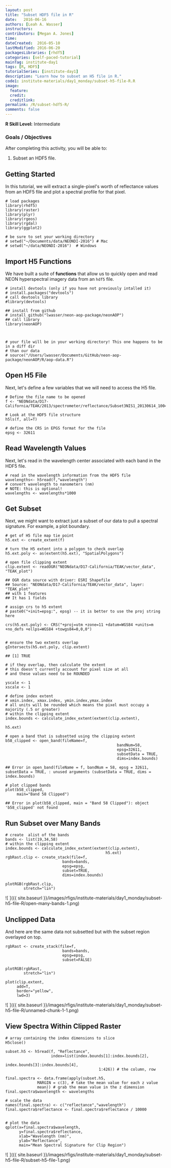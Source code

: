 ```yaml
---
layout: post
title: "Subset HDF5 file in R"
date:   2016-06-16
authors: [Leah A. Wasser]
instructors:
contributors: [Megan A. Jones]
time:
dateCreated:  2016-05-10
lastModified: 2016-06-20
packagesLibraries: [rhdf5]
categories: [self-paced-tutorial]
mainTag: institute-day1
tags: [R, HDF5]
tutorialSeries: [institute-day1]
description: "Learn how to subset an H5 file in R."
code1: institute-materials/day1_monday/subset-h5-file-R.R
image:
  feature:
  credit:
  creditlink:
permalink: /R/subset-hdf5-R/
comments: false
---
```



<div id="objectives">
<strong>R Skill Level:</strong> Intermediate

<h3>Goals / Objectives</h3>
After completing this activity, you will be able to:
<ol>
<li>Subset an HDF5 file.</li>

</ol>

</div>

## Getting Started

In this tutorial, we will extract a single-pixel's worth of reflectance values
from an HDF5 file and plot a spectral profile for that pixel.


    # load packages
    library(rhdf5)
    library(raster)
    library(plyr)
    library(rgeos)
    library(rgdal)
    library(ggplot2)
    
    # be sure to set your working directory
    # setwd("~/Documents/data/NEONDI-2016") # Mac
    # setwd("~/data/NEONDI-2016")  # Windows

## Import H5 Functions

We have built a suite of **functions** that allow us to quickly open and read 
NEON hyperspectral imagery data from an `hdf5` file. 


    # install devtools (only if you have not previously intalled it)
    # install.packages("devtools")
    # call devtools library
    #library(devtools)
    
    ## install from github
    # install_github("lwasser/neon-aop-package/neonAOP")
    ## call library
    library(neonAOP)
    
    
    
    # your file will be in your working directory! This one happens to be in a diff dir
    # than our data
    # source("/Users/lwasser/Documents/GitHub/neon-aop-package/neonAOP/R/aop-data.R")

## Open H5 File

Next, let's define a few variables that we will need to access the H5 file.


    # Define the file name to be opened
    f <- "NEONdata/D17-California/TEAK/2013/spectrometer/reflectance/Subset3NIS1_20130614_100459_atmcor.h5"
    
    # Look at the HDF5 file structure
    h5ls(f, all=T)
    
    # define the CRS in EPGS format for the file
    epsg <- 32611

## Read Wavelength Values

Next, let's read in the wavelength center associated with each band in the HDF5
file.


    # read in the wavelength information from the HDF5 file
    wavelengths<- h5read(f,"wavelength")
    # convert wavelength to nanometers (nm)
    # NOTE: this is optional!
    wavelengths <- wavelengths*1000


## Get Subset
Next, we might want to extract just a subset of our data to pull a spectral
signature. For example, a plot boundary.


    # get of H5 file map tie point
    h5.ext <- create_extent(f)
    
    # turn the H5 extent into a polygon to check overlap
    h5.ext.poly <- as(extent(h5.ext), "SpatialPolygons")
    
    # open file clipping extent
    clip.extent <- readOGR("NEONdata/D17-California/TEAK/vector_data", "TEAK_plot")

    ## OGR data source with driver: ESRI Shapefile 
    ## Source: "NEONdata/D17-California/TEAK/vector_data", layer: "TEAK_plot"
    ## with 1 features
    ## It has 1 fields

    # assign crs to h5 extent
    # paste0("+init=epsg:", epsg) -- it is better to use the proj string here
    
    crs(h5.ext.poly) <- CRS("+proj=utm +zone=11 +datum=WGS84 +units=m +no_defs +ellps=WGS84 +towgs84=0,0,0")
    
    
    # ensure the two extents overlap
    gIntersects(h5.ext.poly, clip.extent)

    ## [1] TRUE

    # if they overlap, then calculate the extent
    # this doesn't currently account for pixel size at all 
    # and these values need to be ROUNDED
    
    yscale <- 1
    xscale <- 1
    
    # define index extent
    # xmin.index, xmax.index, ymin.index,ymax.index
    # all units will be rounded which means the pixel must occupy a majority (.5 or greater)
    # within the clipping extent
    index.bounds <- calculate_index_extent(extent(clip.extent),
    																			 h5.ext)
    
    # open a band that is subsetted using the clipping extent
    b58_clipped <- open_band(fileName=f,
    												 bandNum=58,
    												 epsg=32611,
    												 subsetData = TRUE,
    												 dims=index.bounds)

    ## Error in open_band(fileName = f, bandNum = 58, epsg = 32611, subsetData = TRUE, : unused arguments (subsetData = TRUE, dims = index.bounds)

    # plot clipped bands
    plot(b58_clipped,
         main="Band 58 Clipped")

    ## Error in plot(b58_clipped, main = "Band 58 Clipped"): object 'b58_clipped' not found

## Run Subset over Many Bands


    # create  alist of the bands
    bands <- list(19,34,58)
    # within the clipping extent
    index.bounds <- calculate_index_extent(extent(clip.extent),
                                                h5.ext)
    rgbRast.clip <- create_stack(file=f,
                             bands=bands,
                             epsg=epsg,
                             subset=TRUE,
                             dims=index.bounds)
    
    plotRGB(rgbRast.clip,
            stretch="lin")

![ ]({{ site.baseurl }}/images/rfigs/institute-materials/day1_monday/subset-h5-file-R/open-many-bands-1.png)

## Unclipped Data
And here are the same data not subsetted but with the subset region overlayed
on top.


    rgbRast <- create_stack(file=f,
                             bands=bands,
                             epsg=epsg,
                             subset=FALSE)
    
    plotRGB(rgbRast,
            stretch="lin")
    
    plot(clip.extent,
         add=T,
         border="yellow",
         lwd=3)

![ ]({{ site.baseurl }}/images/rfigs/institute-materials/day1_monday/subset-h5-file-R/unnamed-chunk-1-1.png)

## View Spectra Within Clipped Raster


    # array containing the index dimensions to slice
    H5close()
    
    subset.h5 <- h5read(f, "Reflectance",
                        index=list(index.bounds[1]:index.bounds[2],
                        					 index.bounds[3]:index.bounds[4],
                        					 1:426)) # the column, row
    
    final.spectra <- data.frame(apply(subset.h5,
                  MARGIN = c(3), # take the mean value for each z value
                  mean)) # grab the mean value in the z dimension
    final.spectra$wavelength <- wavelengths
    
    # scale the data
    names(final.spectra) <- c("reflectance","wavelength")
    final.spectra$reflectance <- final.spectra$reflectance / 10000
    
    
    # plot the data
    qplot(x=final.spectra$wavelength,
          y=final.spectra$reflectance,
          xlab="Wavelength (nm)",
          ylab="Reflectance",
          main="Mean Spectral Signature for Clip Region")

![ ]({{ site.baseurl }}/images/rfigs/institute-materials/day1_monday/subset-h5-file-R/subset-h5-file-1.png)
